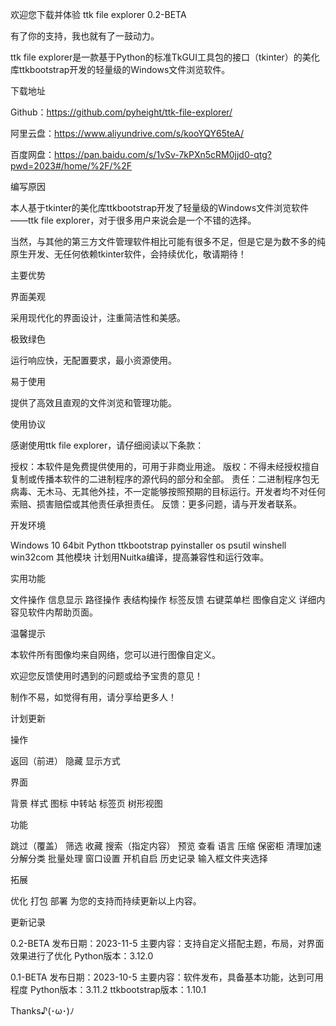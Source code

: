 欢迎您下载并体验 ttk file explorer 0.2-BETA

有了你的支持，我也就有了一鼓动力。

ttk file explorer是一款基于Python的标准TkGUI工具包的接口（tkinter）的美化库ttkbootstrap开发的轻量级的Windows文件浏览软件。

下载地址

Github：https://github.com/pyheight/ttk-file-explorer/

阿里云盘：https://www.aliyundrive.com/s/kooYQY65teA/

百度网盘：https://pan.baidu.com/s/1vSv-7kPXn5cRM0jjd0-qtg?pwd=2023#/home/%2F/%2F


编写原因

本人基于tkinter的美化库ttkbootstrap开发了轻量级的Windows文件浏览软件——ttk file explorer，对于很多用户来说会是一个不错的选择。

当然，与其他的第三方文件管理软件相比可能有很多不足，但是它是为数不多的纯原生开发、无任何依赖tkinter软件，会持续优化，敬请期待！


主要优势

界面美观

采用现代化的界面设计，注重简洁性和美感。

极致绿色

运行响应快，无配置要求，最小资源使用。

易于使用

提供了高效且直观的文件浏览和管理功能。


使用协议

感谢使用ttk file explorer，请仔细阅读以下条款：

授权：本软件是免费提供使用的，可用于非商业用途。
版权：不得未经授权擅自复制或传播本软件的二进制程序的源代码的部分和全部。
责任：二进制程序包无病毒、无木马、无其他外挂，不一定能够按照预期的目标运行。开发者均不对任何索赔、损害赔偿或其他责任承担责任。
反馈：更多问题，请与开发者联系。


开发环境

Windows 10 64bit
Python
ttkbootstrap
pyinstaller
os
psutil
winshell
win32com
其他模块
计划用Nuitka编译，提高兼容性和运行效率。


实用功能

文件操作
信息显示
路径操作
表结构操作
标签反馈
右键菜单栏
图像自定义
详细内容见软件内帮助页面。


温馨提示

本软件所有图像均来自网络，您可以进行图像自定义。

欢迎您反馈使用时遇到的问题或给予宝贵的意见！

制作不易，如觉得有用，请分享给更多人！


计划更新

操作

返回（前进）
隐藏
显示方式

界面

背景
样式
图标
中转站
标签页
树形视图

功能

跳过（覆盖）
筛选
收藏
搜索（指定内容）
预览
查看
语言
压缩
保密柜
清理加速
分解分类
批量处理
窗口设置
开机自启
历史记录
输入框文件夹选择

拓展

优化
打包
部署
为您的支持而持续更新以上内容。


更新记录

0.2-BETA
发布日期：2023-11-5
主要内容：支持自定义搭配主题，布局，对界面效果进行了优化
Python版本：3.12.0

0.1-BETA
发布日期：2023-10-5
主要内容：软件发布，具备基本功能，达到可用程度
Python版本：3.11.2
ttkbootstrap版本：1.10.1


Thanks♪(･ω･)ﾉ
